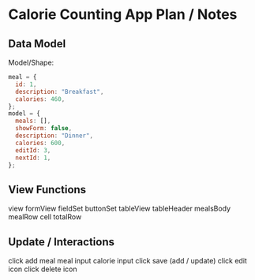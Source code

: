 # Calorie Counting App Plan / Notes

## Data Model

Model/Shape:

```javascript
meal = {
  id: 1,
  description: "Breakfast",
  calories: 460,
};
model = {
  meals: [],
  showForm: false,
  description: "Dinner",
  calories: 600,
  editId: 3,
  nextId: 1,
};
```

## View Functions

view
  formView
    fieldSet
    buttonSet
  tableView
    tableHeader
    mealsBody
      mealRow
        cell
      totalRow

## Update / Interactions

click add meal
meal input
calorie input
click save (add / update)
click edit icon
click delete icon